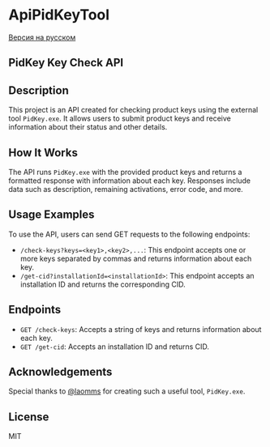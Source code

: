 # ApiPidKeyTool
[Версия на русском](README.md)

## PidKey Key Check API

## Description

This project is an API created for checking product keys using the external tool `PidKey.exe`. It allows users to submit product keys and receive information about their status and other details.

## How It Works

The API runs `PidKey.exe` with the provided product keys and returns a formatted response with information about each key. Responses include data such as description, remaining activations, error code, and more.

## Usage Examples

To use the API, users can send GET requests to the following endpoints:

- `/check-keys?keys=<key1>,<key2>,...`: This endpoint accepts one or more keys separated by commas and returns information about each key.
- `/get-cid?installationId=<installationId>`: This endpoint accepts an installation ID and returns the corresponding CID.

## Endpoints

- `GET /check-keys`: Accepts a string of keys and returns information about each key.
- `GET /get-cid`: Accepts an installation ID and returns CID.

## Acknowledgements

Special thanks to [@laomms](https://github.com/laomms) for creating such a useful tool, `PidKey.exe`.

## License

MIT
